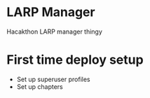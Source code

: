 # LARP Manager

Hacakthon LARP manager thingy

# First time deploy setup
* Set up superuser profiles
* Set up chapters
